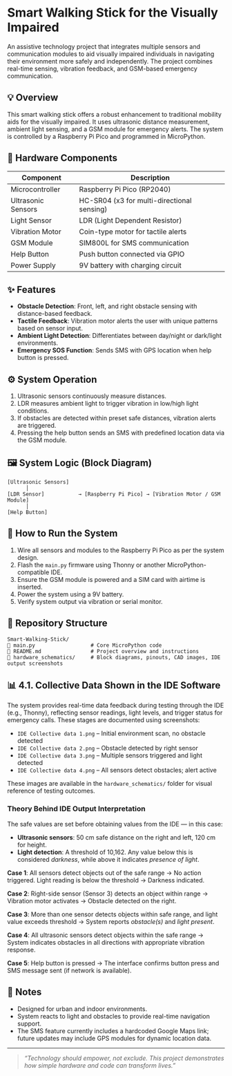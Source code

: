 # Smart Walking Stick for the Visually Impaired

An assistive technology project that integrates multiple sensors and communication modules to aid visually impaired individuals in navigating their environment more safely and independently. The project combines real-time sensing, vibration feedback, and GSM-based emergency communication.

## 💡 Overview

This smart walking stick offers a robust enhancement to traditional mobility aids for the visually impaired. It uses ultrasonic distance measurement, ambient light sensing, and a GSM module for emergency alerts. The system is controlled by a Raspberry Pi Pico and programmed in MicroPython.

## 🔧 Hardware Components

| Component          | Description                                |
| ------------------ | ------------------------------------------ |
| Microcontroller    | Raspberry Pi Pico (RP2040)                 |
| Ultrasonic Sensors | HC-SR04 (x3 for multi-directional sensing) |
| Light Sensor       | LDR (Light Dependent Resistor)             |
| Vibration Motor    | Coin-type motor for tactile alerts         |
| GSM Module         | SIM800L for SMS communication              |
| Help Button        | Push button connected via GPIO             |
| Power Supply       | 9V battery with charging circuit           |

## ✨ Features

* **Obstacle Detection**: Front, left, and right obstacle sensing with distance-based feedback.
* **Tactile Feedback**: Vibration motor alerts the user with unique patterns based on sensor input.
* **Ambient Light Detection**: Differentiates between day/night or dark/light environments.
* **Emergency SOS Function**: Sends SMS with GPS location when help button is pressed.

## ⚙️ System Operation

1. Ultrasonic sensors continuously measure distances.
2. LDR measures ambient light to trigger vibration in low/high light conditions.
3. If obstacles are detected within preset safe distances, vibration alerts are triggered.
4. Pressing the help button sends an SMS with predefined location data via the GSM module.

## 🖼️ System Logic (Block Diagram)

```
[Ultrasonic Sensors]   
      │
[LDR Sensor]           → [Raspberry Pi Pico] → [Vibration Motor / GSM Module]
      │
[Help Button]         
```

## 🧪 How to Run the System

1. Wire all sensors and modules to the Raspberry Pi Pico as per the system design.
2. Flash the `main.py` firmware using Thonny or another MicroPython-compatible IDE.
3. Ensure the GSM module is powered and a SIM card with airtime is inserted.
4. Power the system using a 9V battery.
5. Verify system output via vibration or serial monitor.

## 📁 Repository Structure

```
Smart-Walking-Stick/
🔹 main.py                  # Core MicroPython code
🔹 README.md                # Project overview and instructions
🔹 hardware_schematics/     # Block diagrams, pinouts, CAD images, IDE output screenshots
```

## 📊 4.1. Collective Data Shown in the IDE Software

The system provides real-time data feedback during testing through the IDE (e.g., Thonny), reflecting sensor readings, light levels, and trigger status for emergency calls. These stages are documented using screenshots:

* `IDE Collective data 1.png` – Initial environment scan, no obstacle detected
* `IDE Collective data 2.png` – Obstacle detected by right sensor
* `IDE Collective data 3.png` – Multiple sensors triggered and light detected
* `IDE Collective data 4.png` – All sensors detect obstacles; alert active

These images are available in the `hardware_schematics/` folder for visual reference of testing outcomes.

### Theory Behind IDE Output Interpretation

The safe values are set before obtaining values from the IDE — in this case:

* **Ultrasonic sensors**: 50 cm safe distance on the right and left, 120 cm for height.
* **Light detection**: A threshold of 10,162. Any value below this is considered *darkness*, while above it indicates *presence of light*.

**Case 1**: All sensors detect objects out of the safe range → No action triggered. Light reading is below the threshold → Darkness indicated.

**Case 2**: Right-side sensor (Sensor 3) detects an object within range → Vibration motor activates → Obstacle detected on the right.

**Case 3**: More than one sensor detects objects within safe range, and light value exceeds threshold → System reports *obstacle(s)* and *light present*.

**Case 4**: All ultrasonic sensors detect objects within the safe range → System indicates obstacles in all directions with appropriate vibration response.

**Case 5**: Help button is pressed → The interface confirms button press and SMS message sent (if network is available).

## 📄 Notes

* Designed for urban and indoor environments.
* System reacts to light and obstacles to provide real-time navigation support.
* The SMS feature currently includes a hardcoded Google Maps link; future updates may include GPS modules for dynamic location data.

---

> *“Technology should empower, not exclude. This project demonstrates how simple hardware and code can transform lives.”*
